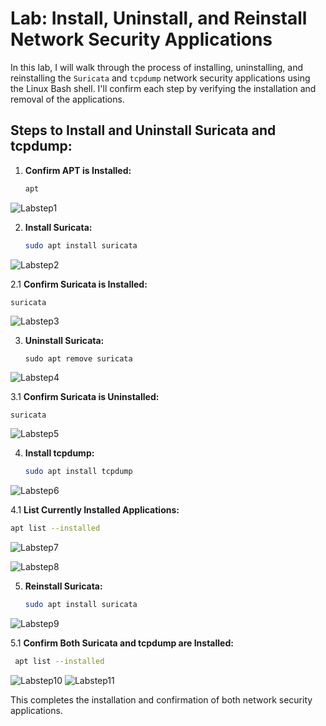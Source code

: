 # Lab: Install, Uninstall, and Reinstall Network Security Applications

In this lab, I will walk through the process of installing, uninstalling, and reinstalling the `Suricata` and `tcpdump` network security applications using the Linux Bash shell. I'll confirm each step by verifying the installation and removal of the applications.

## Steps to Install and Uninstall Suricata and tcpdump:

1. **Confirm APT is Installed:**
    ```bash
    apt 
    ```


![Labstep1](https://github.com/user-attachments/assets/516558e5-118c-49c1-a727-4c9fc8843b2f)

2. **Install Suricata:**
    ```bash
    sudo apt install suricata
    ```

![Labstep2](https://github.com/user-attachments/assets/0e599b46-002c-4254-821a-56c1428c0301)

2.1 **Confirm Suricata is Installed:**
  ```bash 
  suricata 
  ```

![Labstep3](https://github.com/user-attachments/assets/f0a6dadb-069d-47c0-959d-4af0475cff6b)

3. **Uninstall Suricata:**
    ```
    sudo apt remove suricata
    ```

![Labstep4](https://github.com/user-attachments/assets/6339d23f-dadd-441c-a842-4025f98cf94c)

3.1 **Confirm Suricata is Uninstalled:**
  ```
  suricata
  ```

![Labstep5](https://github.com/user-attachments/assets/2b914c8e-f691-48aa-a142-caf5c03dcd9f)


4. **Install tcpdump:**
    ```bash
    sudo apt install tcpdump
    ```
![Labstep6](https://github.com/user-attachments/assets/ee3e6450-a07a-4825-9ecc-942aeb0bbc27)


4.1 **List Currently Installed Applications:**
  ```bash
  apt list --installed
  ```
![Labstep7](https://github.com/user-attachments/assets/a4f7bccc-80f0-4f26-a21e-a32c5e7a7ea0)

![Labstep8](https://github.com/user-attachments/assets/62ae2647-71f7-4d79-b94b-ecbda60681aa)


5. **Reinstall Suricata:**
    ```bash
    sudo apt install suricata
    ```
![Labstep9](https://github.com/user-attachments/assets/c516cd58-745f-42e9-bf9f-383a6df39664)

5.1 **Confirm Both Suricata and tcpdump are Installed:**
  ```bash
   apt list --installed
   ```
![Labstep10](https://github.com/user-attachments/assets/fc345f9b-b40a-4560-a970-78b6c547eb88)
![Labstep11](https://github.com/user-attachments/assets/dc2bf3ba-cd79-4528-9927-fbadc32a91dd)

This completes the installation and confirmation of both network security applications.
